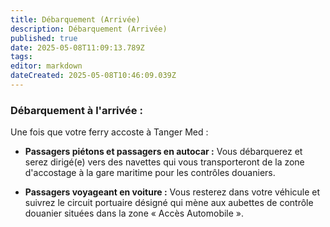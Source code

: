 ```yaml
---
title: Débarquement (Arrivée)
description: Débarquement (Arrivée)
published: true
date: 2025-05-08T11:09:13.789Z
tags: 
editor: markdown
dateCreated: 2025-05-08T10:46:09.039Z
---
```


### Débarquement à l'arrivée :

Une fois que votre ferry accoste à Tanger Med :

  *  **Passagers piétons et passagers en autocar :** Vous débarquerez et serez dirigé\(e\) vers des navettes qui vous transporteront de la zone d'accostage à la gare maritime pour les contrôles douaniers.

  *  **Passagers voyageant en voiture :** Vous resterez dans votre véhicule et suivrez le circuit portuaire désigné qui mène aux aubettes de contrôle douanier situées dans la zone « Accès Automobile ».
